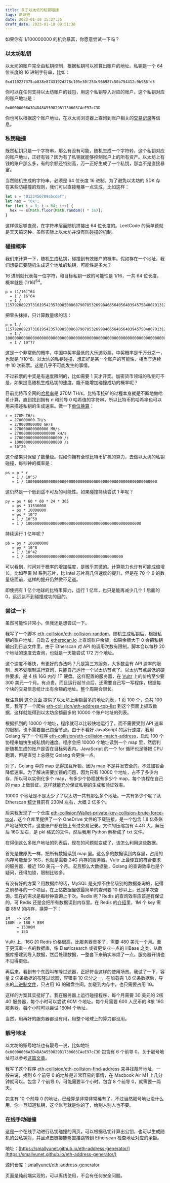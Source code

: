 ```yaml
---
title: 关于以太坊的私钥碰撞
tags: 区块链
date: 2023-01-18 15:27:25
draft_date: 2023-01-18 09:51:38
---
```



如果你有 1/100000000 的机会暴富，你愿意尝试一下吗？

### 以太坊私钥

以太坊的账户完全由私钥控制，根据私钥可以推算出账户的地址。私钥是一个 64 位长度的 16 进制字符串，比如：

```
0xd110227375ab838e8743192d278c105e30f253c966987c50b754412c9b986fe3
```

你可以在任何支持以太坊账户的钱包，用这个私钥导入对应的账户。这个私钥对应的账户地址是：

```
0x00000006A3D4DA3A559829B1730603CAeE97cC3D
```

你也可以根据这个账户地址，在以太坊浏览器上查询到账户相关的[交易记录](https://etherscan.io/address/0x00000006A3D4DA3A559829B1730603CAeE97cC3D)等信息。

### 私钥碰撞

既然私钥只是一个字符串，那么有没有可能，随机生成一个字符转，这个私钥对应的账户地址，正好有钱？因为有了私钥就能够控制账户上的所有资产。以太坊上有钱的账户那么多，有的余额还特别高，万一正好生成了一个私钥，那岂不是直接暴富。

当然随机生成的字符串，必须是 64 位长度 16 进制。为了避免以太坊的 SDK 存在某些防碰撞的规则，我们可以直接粗暴一点生成，比如这样：

```javascript
let s = "0123456789abcdef";
let hex = "0x";
for (let i = 0; i < 64; i++) {
  hex += s[Math.floor(Math.random() * 16)];
}
```

这样做足够直观，在字符串层面随机拼接出 64 位长度的。LeetCode 的简单题就是天天搞这种。虽然实际上以太坊并没有防碰撞的机制。

### 碰撞概率

我们来计算一下，随机生成私钥，碰撞到有效账户的概率。假如存在一个地址，我们想要正要随机生成这个地址的私钥，可能性是多大？

16 进制就代表每一位字符，和目标私钥一致的可能性是 1/16，一共 64 位长度，概率就是 (1/16)<sup>64</sup>。

```
p = (1/16)^64
  = 1 / 16^64
  = 1 / 115792089237316195423570985008687907853269984665640564039457584007913129639936
```

把零头抹掉，只计算数量级的话：

```
p = 1 / 115792089237316195423570985008687907853269984665640564039457584007913129639936
  = 1 / 100000000000000000000000000000000000000000000000000000000000000000000000000000
  = 1 / 10^77
```

这是一个非常低的概率，中国中奖率最低的大乐透彩票，中奖概率是千万分之一，也就是 1/10^8。以太坊的私钥碰撞，想正好是某一个账户的可能性，相当于连续中 10 次彩票。这是几乎不可能发生的事情。

不过彩票的中奖是有速度限制的，比如需要 1 天才开奖。加密货币领域的私钥可不是，如果提高随机生成私钥的速度，能不能增加碰撞成功的概率呢？

目前比特币全网的[哈希率](https://www.blockchain.com/explorer/charts/hash-rate)是 270M TH/s。比特币挖矿的过程本身就是不断地做哈希计算，直到找到拥有 n 和前导 0 哈希值的字符串，所以比特币的哈希率也可以用来描述私钥的生成速率。做一下[单位换算](https://en.bitcoinwiki.org/wiki/Hashrate)：

```
r = 270M TH/s
  = 270000000 TH/s
  = 270000000000 GH/s
  = 270000000000000 MH/s
  = 270000000000000000 kH/s
  = 270000000000000000000 /s
  = 100000000000000000000 /s
  = 10^20
```

这个结果只保留了数量级。假如你拥有全球比特币矿机的算力，去做以太坊的私钥碰撞，每秒钟的概率是：

```
ps = p * r
   = 1 / 10^57
   = 1 / 1000000000000000000000000000000000000000000000000000000000
```

这仍然是一个低到遥不可及的可能性。如果碰撞持续尝试 1 年呢？

```
py = ps * 60 * 60 * 24 * 365
   = ps * 31536000
   = ps * 10000000
   = ps * 10^7
   = 1 / 10^50
   = 1 / 100000000000000000000000000000000000000000000000000
```

持续运行 1 亿年呢？

```
pb = py * 100000000
   = py * 10^8
   = 1 / 10^42
   = 1 / 1000000000000000000000000000000000000000000
```

可以看到，时间对于概率的增加幅度，是微乎其微的。计算能力也许有可能成倍增长，比如苹果 M 系列芯片，比 Intel 芯片高几倍速度的提升。但是在 70 个 0 的数量级面前，这样的提升仍然微不足道。

即使拥有 1 亿个地球的比特币算力，运行 1 亿年，也只是能再减少几个 1 后面的 0，远远达不到碰撞成功的目的。

### 尝试一下

虽然可能性非常小，但我还是想尝试一下。

我写了一个脚本 [eth-collision/eth-collision-random](https://github.com/eth-collision/eth-collision-random)，随机生成私钥后，根据私钥的账户地址，自动去 [etherscan.io](https://etherscan.io) 上查询账户余额，如果余额大于 0 会把私钥输出到日志文件里。由于 Etherscan 对 API 的调用次数有限制，脚本会以每秒 20 个地址的速度去查询，也就是一天能尝试 172 万个地址。

这个速度不够快，有更好的办法吗？凡是第三方服务，大多数会有 API 速率的限制，想不受限制进行查询，只能自己运行一个以太坊节点了。以太坊节点最低的硬件要求，是 4 核 16G 内存 1T 硬盘。这样配置的服务器，在 [Vultr](https://www.vultr.com/) 上的价格至少要 300 美元一个月。有点贵。而且运行起节点后，还需要自己写一写程序，根据每个块的交易信息统计出有余额的地址。整个周期会很长。

我注意到 [这个页面](https://etherscan.io/accounts/1?ps=100) 提供了以太坊上余额最多的地址列表，1 页 100 个，总共 100 页。我写了一个爬虫 [eth-collision/eth-address-top-list](https://github.com/eth-collision/eth-address-top-list.git) 到这个页面上抓取数据，这样就能得到以太坊余额最多的 10000 个账户地址的列表。

根据抓到的 10000 个地址，程序就可以比较快地运行了，而不需要受到 API 速率的限制，也不需要自己跑全节点。由于不看好 JavaScript 的运行速度，我用 Golang 写了一个程序 [eth-collision/eth-collision-match-address](https://github.com/eth-collision/eth-collision-match-address.git)，启动 100 个协程来加快生成私钥的速度。程序会把 10000 个地址读到一个 map 里，然后判断随机生成的账户是否在目标列表内。JavaScript 的一个 for 循环也足够把 CPU 跑满，但是直觉上总感觉 Golang 会更快一点。

对了，Golang 中的 map 记得加互斥锁。因为 map 不是并发安全的。不过加锁会降低速率。为了解决需要加锁的问题，因为只有 10000 个地址，占不了多少内存，所以可以实例化多个 map，有多少个协程就有多少个 map，每个协程在自己的 map 上做验证。这样就能充分保证私钥的生成和验证效率。

10000 个地址是不是太少了？以太坊一共有那么多个地址。一共有多少个呢？从 Etherscan [统计](https://etherscan.io/chart/address)目前有 230M 左右，大概 2 亿多个。

后来我发现了一个仓库 [eth-collision/Wallet-private-key-collision-brute-force-tool](https://github.com/eth-collision/Wallet-private-key-collision-brute-force-tool)，这个仓库里提供了一个 OneDrive 文件的下载链接，是一个包含 1.8 亿条账户地址的文件，这些账户都在链上有过交易记录。文件的压缩包有 4.4G 大，解压后 16G 左右，是 pkl 格式的文件，然后我用 Python 解析成了 txt 文件。

在得倒这么多账户地址的列表后，现在的问题就变成了，该怎么利用这些数据。

首先是像原先一样，把所有数据读到 map 里。这么多的数据读到内存里，占用的内存可能至少 16G，也就是需要 24G 内存的服务器。Vultr 上最便宜的符合要求的服务器，接近 150 美元一个月。况且那么大数据量，Golang 的查询效率也是个疑问，还得加锁，限制比较多。

有没有好的方案？用数据库的话，MySQL 是支撑不住亿级别的数据查询的，记得之前参与的一个项目，在上亿数据里做最简单的查询要 10 秒以上，还是单次查询。现在的需求是每秒钟查询上千次。Redis 呢？Redis 的查询效率应该是有保证的，可 Redis 还是会把所有数据读到内存里。在 Redis 的[介绍](https://redis.io/docs/getting-started/faq/)里，1M 个 key 需要 85M 的内存，换算一下：

```
1M   -> 85M
180M -> 180 * 85M
     = 15300M
     = 15G
```

Vultr 上，16G 的 Redis 价格很高，比服务器贵多了，需要 480 美元一个月。至于更沉重一点的数据库，像 Elasticsearch 或者更专业一点的 HBase 之类，从数据库搭建到导入数据，然后处理数据，一整套下来确实麻烦了一点。服务器开销也不见得更低。

再后来，看到有个东西叫布隆过滤器，正好符合这样的使用场景。我试了一下，容量 2 亿条数据的布隆过滤器，容错率 10 亿分之一，在加载完 1.8 亿条数据后，导出的[二进制文件](https://github.com/eth-collision/eth-address-all)，只占用 1G 的磁盘空间。加载到内存中，也只需要占用 1G。

这样的方案其实挺好了。我在服务器上运行碰撞程序，每个月需要 30 美元的 2核 4G 服务器，每个小时可以尝试 60M 个地址。每个月需要 600 人民币的 8核 16G 服务器，每个小时可以尝试 160M 个地址。

当然，用再好的服务器都没有用，用整个地球上的算力都没用。

### 靓号地址

以太坊的账号地址也有靓号一说，比如地址 `0x00000006A3D4DA3A559829B1730603CAeE97cC3D` 包含有 6 个前导 0。关于靓号地址可以参考[这篇文章](https://www.theblockbeats.info/news/33808?from=telegram)。

我写了这个程序 [eth-collision/eth-collision-find-address](https://github.com/eth-collision/eth-collision-find-address) 来寻找靓号地址，一般来说，找到 6 个前导 0 的地址是非常容易的事情，在 Macbook Air M1 上几分钟就可以。包含 7 个前导 0，可能需要半个小时。包含 8 个前导 0，就需要一两天。

包含有 10 个前导 0 的地址，已经算是非常非常稀有了。不过当然靓号地址没什么用，你一旦知道私钥，这个账号就是你的了，给别人别人也不要。

### 在线手动碰撞

这是一个在线手动进行私钥碰撞的网页，可以根据私钥计算出公钥，也可以生成随机的公私钥对，并且点击链接能够直接跳转到 Etherscan 检查地址对应的余额。

地址：[https://smallyunet.github.io/eth-address-generator/](https://smallyunet.github.io/eth-address-generator/)

源码仓库：[smallyunet/eth-address-generator](https://github.com/smallyunet/eth-address-generator)

页面是纯前端实现的，可以离线使用，不会有任何安全问题。



